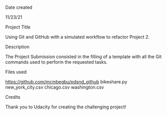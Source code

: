 Date created

11/23/21

Project Title 

Using Git and GitHub with a simulated workflow to refactor Project 2.

Description 

The Project Submission consisted in the filling of a template with all the Git commands used to perform the requested tasks.

Files used

https://github.com/mcmbegbu/pdsnd_github bikeshare.py new_york_city.csv chicago.csv washington.csv

Credits

Thank you to Udacity for creating the challenging project!




